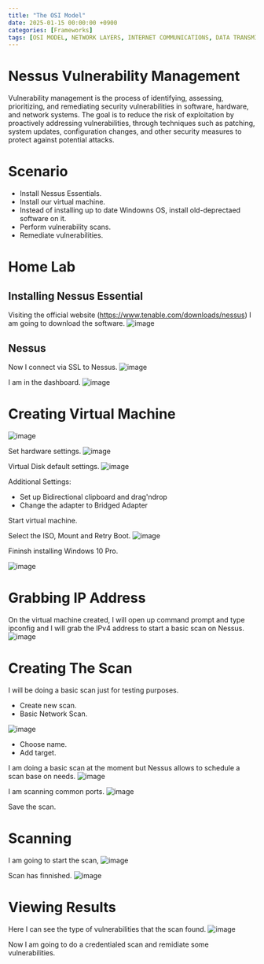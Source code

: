 ```yaml
---
title: "The OSI Model"
date: 2025-01-15 00:00:00 +0900
categories: [Frameworks] 
tags: [OSI MODEL, NETWORK LAYERS, INTERNET COMMUNICATIONS, DATA TRANSMISSION, TCP/IP]
---
```



# Nessus Vulnerability Management

Vulnerability management is the process of identifying, assessing, prioritizing, and remediating security vulnerabilities in software, hardware, and network systems. The goal is to reduce the risk of exploitation by proactively addressing vulnerabilities, through techniques such as patching, system updates, configuration changes, and other security measures to protect against potential attacks.


# Scenario

- Install Nessus Essentials.
- Install our virtual machine.
- Instead of installing up to date Windowns OS, install old-deprectaed software on it.
- Perform vulnerability scans.
- Remediate vulnerabilities.

# Home Lab

## Installing Nessus Essential

Visiting the official website (https://www.tenable.com/downloads/nessus) I am going to download the software.
![image](https://github.com/user-attachments/assets/19d6d439-2965-498c-ae9e-620fe483f0f8)

## Nessus

Now I connect via SSL to Nessus.
![image](https://github.com/user-attachments/assets/4599d227-62b2-4f42-b6e9-e1edb0be6f27)

I am in the dashboard.
![image](https://github.com/user-attachments/assets/b9f3e589-bc66-45e7-9e12-5bb9890200ec)

# Creating Virtual Machine

![image](https://github.com/user-attachments/assets/387405d4-40a7-4604-97c8-1c84fc90d010)

Set hardware settings.
![image](https://github.com/user-attachments/assets/69da0229-2b6e-441a-99d1-ee03acca82e6)

Virtual Disk default settings.
![image](https://github.com/user-attachments/assets/3c454a17-6a6a-4aa3-ac5b-9913de6b1497)

Additional Settings:
  - Set up Bidirectional clipboard and drag'ndrop
  - Change the adapter to Bridged Adapter

Start virtual machine.

Select the ISO, Mount and Retry Boot.
![image](https://github.com/user-attachments/assets/e999364f-a255-405f-be1f-bf4056751664)

Fininsh installing Windows 10 Pro. 

![image](https://github.com/user-attachments/assets/028dc065-d625-48c7-b956-066de2b57e73)

# Grabbing IP Address

On the virtual machine created, I will open up command prompt and type ipconfig and I will grab the IPv4 address to start a basic scan on Nessus. 
![image](https://github.com/user-attachments/assets/a4dc317d-78ea-47de-847f-d6fd0223f0ce)

# Creating The Scan

I will be doing a basic scan just for testing purposes.

- Create new scan.
- Basic Network Scan.

![image](https://github.com/user-attachments/assets/9b24ff5e-4753-4674-99f7-5cc13795e0f3)

- Choose name.
- Add target.

I am doing a basic scan at the moment but Nessus allows to schedule a scan base on needs.
![image](https://github.com/user-attachments/assets/6928afa4-abfe-4d01-a731-3e7064f31c18)

I am scanning common ports.
![image](https://github.com/user-attachments/assets/bb4d5032-d331-43b9-b9a5-70bb38518461)

Save the scan.

# Scanning

I am going to start the scan,
![image](https://github.com/user-attachments/assets/c5b40dc2-6539-4e7b-9989-d98193da87e7)

Scan has finnished.
![image](https://github.com/user-attachments/assets/52bf1013-d7f5-443e-86ee-9a3bc449e372)

# Viewing Results

Here I can see the type of vulnerabilities that the scan found. 
![image](https://github.com/user-attachments/assets/8b0875f8-1d74-4937-b7c9-2895e9017ef2)

Now I am going to do a credentialed scan and remidiate some vulnerabilities. 
